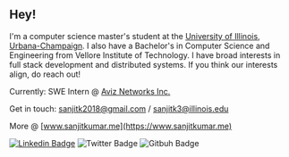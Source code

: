 ## Hey!

I'm a computer science master's student at the [University of Illinois, Urbana-Champaign](https://cs.illinois.edu). I also have a Bachelor's in Computer Science and Engineering from Vellore Institute of Technology. I have broad interests in full stack development and distributed systems. If you think our interests align, do reach out!

Currently: SWE Intern @ [Aviz Networks Inc.](https://www.aviznetworks.com)

Get in touch: [sanjitk2018@gmail.com](sanjitk2018@gmail.com) / [sanjitk3@illinois.edu](sanjitk3@illinois.edu)

More @ [www.sanjitkumar.me](https://www.sanjitkumar.me)

[![Linkedin Badge](https://img.shields.io/badge/-LinkedIn-blue?style=flat-square&logo=Linkedin&logoColor=white&link=https://www.linkedin.com/in/sanjit-kumar/)](https://www.linkedin.com/in/sanjit-kumar-b56b911a0/)
![Twitter Badge](https://img.shields.io/twitter/follow/sanjit_77?label=Sanjit%20Kumar&style=social)
![Gitbuh Badge](https://img.shields.io/github/followers/sanjitk7?style=social)
